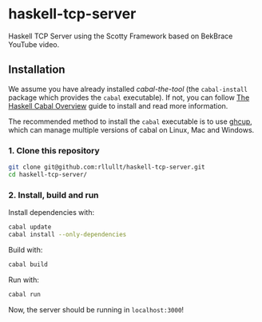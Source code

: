 # haskell-tcp-server
Haskell TCP Server using the Scotty Framework based on BekBrace YouTube video.

## Installation

We assume you have already installed *cabal-the-tool* (the `cabal-install` package which provides the `cabal` executable).
If not, you can follow [The Haskell Cabal Overview](https://www.haskell.org/cabal/) guide to install and read more information.

The recommended method to install the `cabal` executable is to use [ghcup](https://www.haskell.org/ghcup/), which can manage multiple versions of cabal on Linux, Mac and Windows.


### 1. Clone this repository

```bash
git clone git@github.com:rllullt/haskell-tcp-server.git
cd haskell-tcp-server/
```

### 2. Install, build and run

Install dependencies with:

```bash
cabal update
cabal install --only-dependencies
```

Build with:

```bash
cabal build
```

Run with:

```bash
cabal run
```

Now, the server should be running in `localhost:3000`!
